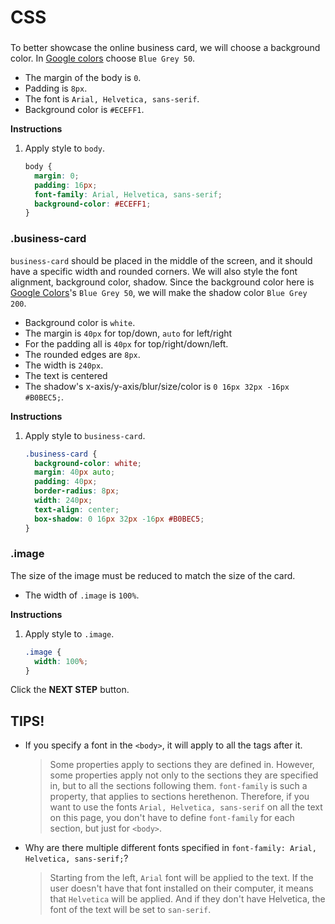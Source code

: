 # CSS
### <body> 
To better showcase the online business card, we will choose a background color. In [Google colors][1] choose `Blue Grey 50`. 
* The margin of the body is `0`.
* Padding is `8px`.
* The font is `Arial, Helvetica, sans-serif`.
* Background color is `#ECEFF1`.

**Instructions**
1. Apply style to `body`.
    ```css
    body {
      margin: 0;
      padding: 16px;
      font-family: Arial, Helvetica, sans-serif;
      background-color: #ECEFF1;
    }
    ```



### .business-card
`business-card` should be placed in the middle of the screen, and it should have a specific width and rounded corners. We will also style the font alignment, background color, shadow. Since the background color here is [Google Colors][1]'s `Blue Grey 50`, we will make the shadow color `Blue Grey 200`. 

* Background color is `white`.
* The margin is `40px` for top/down, `auto` for left/right
* For the padding all is `40px` for top/right/down/left.
* The rounded edges are `8px`.
* The width is `240px`.
* The text is centered
* The shadow's x-axis/y-axis/blur/size/color is `0 16px 32px -16px #B0BEC5;`.

**Instructions**
1. Apply style to `business-card`.
    ```css
    .business-card {
      background-color: white;
      margin: 40px auto;
      padding: 40px;
      border-radius: 8px;
      width: 240px;
      text-align: center;
      box-shadow: 0 16px 32px -16px #B0BEC5;
    }
    ```



### .image
The size of the image must be reduced to match the size of the card.
* The width of `.image` is `100%`.

**Instructions**
1. Apply style to `.image`.
    ```css
    .image {
      width: 100%;
    }
    ```

Click the **NEXT STEP** button.



## TIPS! 
* If you specify a font in the `<body>`, it will apply to all the tags after it. 

    > Some properties apply to sections they are defined in. However, some properties apply not only to the sections they are specified in, but to all the sections following them. `font-family` is such a property, that applies to sections herethenon. Therefore, if you want to use the fonts `Arial, Helvetica, sans-serif` on all the text on this page, you don't have to define `font-family` for each section, but just for `<body>`.  
* Why are there multiple different fonts specified in `font-family: Arial, Helvetica, sans-serif;`? 

    > Starting from the left, `Arial` font will be applied to the text. If the user doesn't have that font installed on their computer, it means that `Helvetica` will be applied. And if they don't have Helvetica, the font of the text will be set to `san-serif`. 

[1]: https://material.io/design/color/#color-usage-palettes

